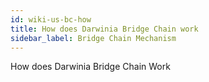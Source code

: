 ```yaml
---
id: wiki-us-bc-how
title: How does Darwinia Bridge Chain work
sidebar_label: Bridge Chain Mechanism
---
```


How does Darwinia Bridge Chain Work